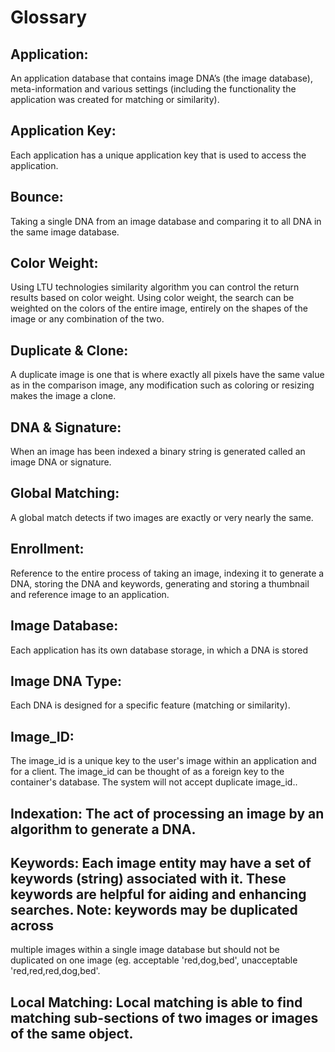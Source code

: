 # Glossary

## Application: 
An application database that contains image DNA’s (the image database), meta-information and various settings (including the functionality the application was created for matching or similarity).

## Application Key: 
Each application has a unique application key that is used to access the application.

## Bounce: 
Taking a single DNA from an image database and comparing it to all DNA in the same image database.

## Color Weight: 
Using LTU technologies similarity algorithm you can control the return results based on color weight. Using color weight, the search can be weighted on the colors of 
the entire image, entirely on the shapes of the image or any combination of the two.

## Duplicate & Clone: 
A duplicate image is one that is where exactly all pixels have the same value as in the comparison image, any modification such as coloring or resizing makes the image 
a clone.

## DNA & Signature: 
When an image has been indexed a binary string is generated called an image DNA or signature.

## Global Matching: 
A global match detects if two images are exactly or very nearly the same.

## Enrollment: 
Reference to the entire process of taking an image, indexing it to generate a DNA, storing the DNA and keywords, generating and storing a thumbnail and reference image to an 
application.

## Image Database: 
Each application has its own database storage, in which a DNA is stored

## Image DNA Type: 
Each DNA is designed for a specific feature (matching or similarity).

## Image_ID: 
The image_id is a unique key to the user's image within an application and for a client. The image_id can be thought of as a foreign key to the container's database. The 
system will not accept duplicate image_id..

## Indexation: The act of processing an image by an algorithm to generate a DNA.

## Keywords: Each image entity may have a set of keywords (string) associated with it. These keywords are helpful for aiding and enhancing searches. Note: keywords may be duplicated across 
multiple images within a single image database but should not be duplicated on one image (eg. acceptable 'red,dog,bed', unacceptable 'red,red,red,dog,bed'.

## Local Matching: Local matching is able to find matching sub-sections of two images or images of the same object.
